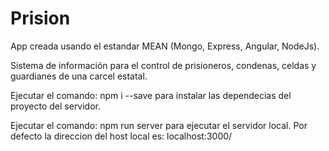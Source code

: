 # Prision
App creada usando el estandar MEAN (Mongo, Express, Angular, NodeJs).

Sistema de información para el control de prisioneros, condenas, celdas y guardianes de una carcel estatal.

Ejecutar el comando:
  npm i --save
para  instalar las dependecias del proyecto del servidor.

Ejecutar el comando:
  npm run server
para ejecutar el servidor local. Por defecto la direccion del host local es: localhost:3000/
